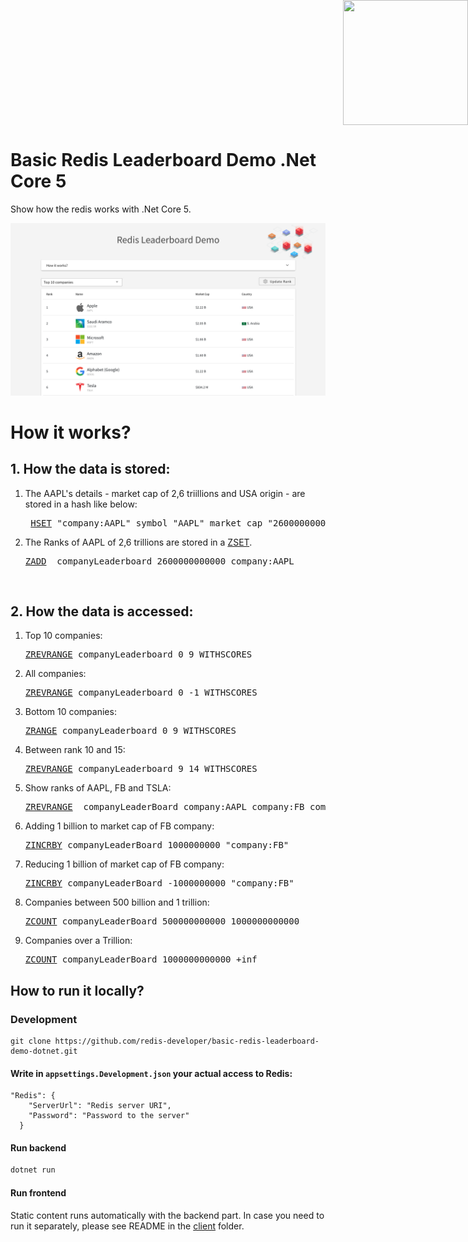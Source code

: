<div style="position: absolute; top: 0px; right: 0px;">
    <img width="200" height="200" src="https://redislabs.com/wp-content/uploads/2020/12/RedisLabs_Illustration_HomepageHero_v4.svg">
</div>

<div style="height: 150px"></div>

# Basic Redis Leaderboard Demo .Net Core 5

Show how the redis works with .Net Core 5.

![How it works](docs/screenshot001.png)

# How it works?
## 1. How the data is stored:
<ol>
    <li>The AAPL's details - market cap of 2,6 triillions and USA origin - are stored in a hash like below:
      <pre> <a href="https://redis.io/commands/hset">HSET</a> "company:AAPL" symbol "AAPL" market_cap "2600000000000" country USA</pre>
     </li>
    <li>The Ranks of AAPL of 2,6 trillions are stored in a <a href="https://redislabs.com/ebook/part-1-getting-started/chapter-1-getting-to-know-redis/1-2-what-redis-data-structures-look-like/1-2-5-sorted-sets-in-redis/">ZSET</a>. 
      <pre><a href="https://redis.io/commands/zadd">ZADD</a>  companyLeaderboard 2600000000000 company:AAPL</pre>
    </li>
</ol>

<br/>

## 2. How the data is accessed:
<ol>
    <li>Top 10 companies: <pre><a href="https://redis.io/commands/zrevrange">ZREVRANGE</a> companyLeaderboard 0 9 WITHSCORES</pre> </li>
    <li>All companies: <pre><a href="https://redis.io/commands/zrevrange">ZREVRANGE</a> companyLeaderboard 0 -1 WITHSCORES</pre> </li>
    <li>Bottom 10 companies: <pre><a href="https://redis.io/commands/zrange">ZRANGE</a> companyLeaderboard 0 9 WITHSCORES</pre></li>
    <li>Between rank 10 and 15: <pre><a href="https://redis.io/commands/zrevrange">ZREVRANGE</a> companyLeaderboard 9 14 WITHSCORES</pre></li>
    <li>Show ranks of AAPL, FB and TSLA: <pre><a href="https://redis.io/commands/zrevrange">ZREVRANGE</a>  companyLeaderBoard company:AAPL company:FB company:TSLA</pre> </li>
    <!-- <li>Pagination: Show 1st 10 companies: <pre><a href="https://redis.io/commands/zscan">ZSCAN</a> 0 companyLeaderBoard COUNT 10 7.Pagination: Show next 10 companies: ZSCAN &lt;return value from the 1st 10 companies&gt; companyLeaderBoard COUNT 10 </li> -->
    <li>Adding 1 billion to market cap of FB company: <pre><a href="https://redis.io/commands/zincrby">ZINCRBY</a> companyLeaderBoard 1000000000 "company:FB"</pre></li>
    <li>Reducing 1 billion of market cap of FB company: <pre><a href="https://redis.io/commands/zincrby">ZINCRBY</a> companyLeaderBoard -1000000000 "company:FB"</pre></li>
    <li>Companies between 500 billion and 1 trillion: <pre><a href="https://redis.io/commands/zcount">ZCOUNT</a> companyLeaderBoard 500000000000 1000000000000</pre></li>
    <li>Companies over a Trillion: <pre><a href="https://redis.io/commands/zcount">ZCOUNT</a> companyLeaderBoard 1000000000000 +inf</pre> </li>
</ol>


## How to run it locally?

### Development

```
git clone https://github.com/redis-developer/basic-redis-leaderboard-demo-dotnet.git
```

#### Write in `appsettings.Development.json` your actual access to Redis:
    "Redis": {
        "ServerUrl": "Redis server URI",
        "Password": "Password to the server"
      }

#### Run backend

``` sh
dotnet run
```

#### Run frontend

Static сontent runs automatically with the backend part. In case you need to run it separately, please see README in the [client](client) folder.